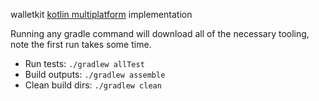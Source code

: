 walletkit [kotlin multiplatform](kotl.in/multiplatform) implementation

Running any gradle command will download all of the necessary tooling, note the first run takes some time.

* Run tests: `./gradlew allTest`
* Build outputs: `./gradlew assemble`
* Clean build dirs: `./gradlew clean`

